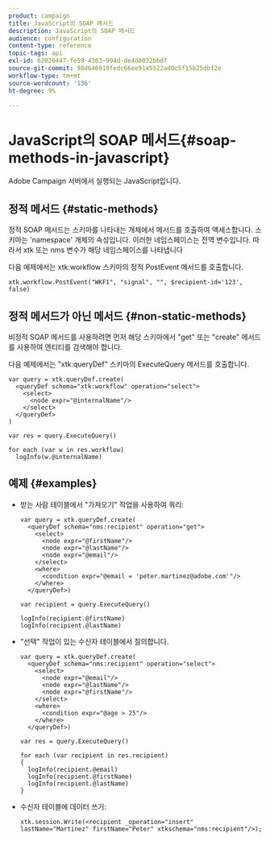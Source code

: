 ```yaml
---
product: campaign
title: JavaScript의 SOAP 메서드
description: JavaScript의 SOAP 메서드
audience: configuration
content-type: reference
topic-tags: api
exl-id: 62020447-fe59-4363-994d-de4d8032bbd7
source-git-commit: 98d646919fedc66ee9145522ad0c5f15b25dbf2e
workflow-type: tm+mt
source-wordcount: '136'
ht-degree: 9%

---
```


# JavaScript의 SOAP 메서드{#soap-methods-in-javascript}

Adobe Campaign 서버에서 실행되는 JavaScript입니다.

## 정적 메서드 {#static-methods}

정적 SOAP 메서드는 스키마를 나타내는 개체에서 메서드를 호출하여 액세스합니다. 스키마는 &#39;namespace&#39; 개체의 속성입니다. 이러한 네임스페이스는 전역 변수입니다. 따라서 xtk 또는 nms 변수가 해당 네임스페이스를 나타냅니다

다음 예제에서는 xtk:workflow 스키마의 정적 PostEvent 메서드를 호출합니다.

```
xtk.workflow.PostEvent("WKF1", "signal", "", $recipient-id='123', false) 
```

## 정적 메서드가 아닌 메서드 {#non-static-methods}

비정적 SOAP 메서드를 사용하려면 먼저 해당 스키마에서 &quot;get&quot; 또는 &quot;create&quot; 메서드를 사용하여 엔티티를 검색해야 합니다.

다음 예제에서는 &quot;xtk:queryDef&quot; 스키마의 ExecuteQuery 메서드를 호출합니다.

```
var query = xtk.queryDef.create(
  <queryDef schema="xtk:workflow" operation="select">
    <select>
      <node expr="@internalName"/>
    </select>
  </queryDef>
)

var res = query.ExecuteQuery()

for each (var w in res.workflow) 
  logInfo(w.@internalName)
```

## 예제 {#examples}

* 받는 사람 테이블에서 &quot;가져오기&quot; 작업을 사용하여 쿼리:

   ```
   var query = xtk.queryDef.create(  
     <queryDef schema="nms:recipient" operation="get">    
       <select>      
         <node expr="@firstName"/>      
         <node expr="@lastName"/>      
         <node expr="@email"/>    
       </select>    
       <where>      
         <condition expr="@email = 'peter.martinez@adobe.com'"/>    
       </where>  
     </queryDef>)
   
   var recipient = query.ExecuteQuery()
   
   logInfo(recipient.@firstName)
   logInfo(recipient.@lastName)
   ```

* &quot;선택&quot; 작업이 있는 수신자 테이블에서 질의합니다.

   ```
   var query = xtk.queryDef.create(  
     <queryDef schema="nms:recipient" operation="select">    
       <select>      
         <node expr="@email"/>      
         <node expr="@lastName"/>      
         <node expr="@firstName"/>    
       </select>    
       <where>      
         <condition expr="@age > 25"/>    
       </where>    
     </queryDef>)
   
   var res = query.ExecuteQuery()
   
   for each (var recipient in res.recipient) 
   {  
     logInfo(recipient.@email)  
     logInfo(recipient.@firstName)  
     logInfo(recipient.@lastName)
   }
   ```

* 수신자 테이블에 데이터 쓰기:

   ```
   xtk.session.Write(<recipient _operation="insert" lastName="Martinez" firstName="Peter" xtkschema="nms:recipient"/>);
   ```
